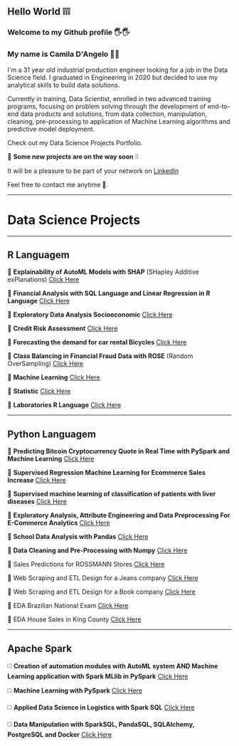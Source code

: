 ## Hello World :grey_exclamation::grey_exclamation::grey_exclamation:


### Welcome to my Github profile :raised_hand_with_fingers_splayed::raised_hand_with_fingers_splayed:


### My name is Camila D'Angelo :woman_office_worker:

I'm a 31 year old industrial production engineer looking for a job in the Data Science field.
I graduated in Engineering in 2020 but decided to use my analytical skills to build data solutions.

Currently in training, Data Scientist, enrolled in two advanced training programs, focusing on problem solving through the development of end-to-end data products and solutions, from data collection, manipulation, cleaning, pre-processing to application of Machine Learning algorithms and predictive model deployment.

Check out my Data Science Projects Portfolio.

:rocket: **Some new projects are on the way soon** :grey_exclamation::grey_exclamation:

It will be a pleasure to be part of your network on [LinkedIn](https://www.linkedin.com/in/camiladangelotempesta/)

Feel free to contact me anytime 🙂.

***
# Data Science Projects
***
## **R Languagem**

:small_blue_diamond: **Explainability of AutoML Models with SHAP** (SHapley Additive exPlanations) [Click Here](https://github.com/camila-dangelo-tempesta/shapley_additive_exPlanations)

:small_blue_diamond: **Financial Analysis with SQL Language and Linear Regression in R Language** [Click Here](https://github.com/camila-dangelo-tempesta/hospital_cost_report_public_use_file)

:small_blue_diamond: **Exploratory Data Analysis Socioeconomic** [Click Here](https://github.com/camila-dangelo-tempesta/world_happiness-_report)

:small_blue_diamond: **Credit Risk Assessment** [Click Here](https://github.com/camila-dangelo-tempesta/german_credit_data)

:small_blue_diamond: **Forecasting the demand for car rental Bicycles** [Click Here](https://github.com/camila-dangelo-tempesta/bikeshare_capital_rental_forecast)

:small_blue_diamond: **Class Balancing in Financial Fraud Data with ROSE**  (Random OverSampling) [Click Here](https://github.com/camila-dangelo-tempesta/credit_card_fraud_detection)

:small_blue_diamond: **Machine Learning** [Click Here](https://github.com/camila-dangelo-tempesta/Machine_Learning)

:small_blue_diamond: **Statistic** [Click Here](https://github.com/camila-dangelo-tempesta/Statistic)

:small_blue_diamond: **Laboratories R Language** [Click Here](https://github.com/camila-dangelo-tempesta/R_Language)

***
## **Python Languagem**

:small_orange_diamond: **Predicting Bitcoin Cryptocurrency Quote in Real Time with PySpark and Machine Learning** [Click Here](https://github.com/camila-dangelo-tempesta/ml_pyspark_cryptocurrencies)

:small_orange_diamond: **Supervised Regression Machine Learning for Ecommerce Sales Increase** [Click Here](https://github.com/camila-dangelo-tempesta/ml_regression_ecommerce)

:small_orange_diamond: **Supervised machine learning of classification of patients with liver diseases** [Click Here](https://github.com/camila-dangelo-tempesta/ml_classification_ilpd)

:small_orange_diamond: **Exploratory Analysis, Attribute Engineering and Data Preprocessing For E-Commerce Analytics** [Click Here](https://github.com/camila-dangelo-tempesta/data_wrangling_for_e-commerce_analytics)

:small_orange_diamond: **School Data Analysis with Pandas** [Click Here](https://github.com/camila-dangelo-tempesta/realistic_data_generator)

:small_orange_diamond: **Data Cleaning and Pre-Processing with Numpy** [Click Here](https://github.com/camila-dangelo-tempesta/loan_data_from_lending_club)



 :small_orange_diamond: Sales Predictions for ROSSMANN Stores [Click Here](https://github.com/camila-dangelo-tempesta/rossmann_sales_forecast)

 :small_orange_diamond: Web Scraping and ETL Design for a Jeans company [Click Here](https://github.com/camila-dangelo-tempesta/star_jeans)

 :small_orange_diamond: Web Scraping and ETL Design for a Book company [Click Here](https://github.com/camila-dangelo-tempesta/books_to_scrape)

:small_orange_diamond: EDA Brazilian National Exam [Click Here](https://github.com/camila-dangelo-tempesta/brazilian_national_exam)

 :small_orange_diamond: EDA House Sales in King County [Click Here](https://github.com/camila-dangelo-tempesta/house_sales_k_c)
 
 ***
## **Apache Spark**

:white_medium_square: **Creation of automation modules with AutoML system AND Machine Learning application with Spark MLlib in PySpark** [Click Here](https://github.com/camila-dangelo-tempesta/ml_pyspark_regression_engineering_civil)

:white_medium_square: **Machine Learning with PySpark** [Click Here](https://github.com/camila-dangelo-tempesta/ml_apache_spark_pyspark)

:white_medium_square: **Applied Data Science in Logistics with Spark SQL** [Click Here](https://github.com/camila-dangelo-tempesta/spark_sql_logistica)

:white_medium_square: **Data Manipulation with SparkSQL, PandaSQL, SQLAlchemy, PostgreSQL and Docker** [Click Here](https://github.com/camila-dangelo-tempesta/sparkSQL_pandaSQL_SQLalchemy_postgreSQL_docker)






